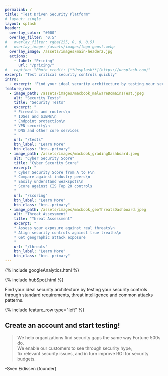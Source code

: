 ```yaml
---
permalink: /
title: "Test Driven Security Platform"
# layout: single
layout: splash
header:
  overlay_color: "#000"
  overlay_filter: "0.5"
#   overlay_filter: rgba(255, 0, 0, 0.5)
#   overlay_image: /assets/images/logo-goost.webp
  overlay_image: /assets/images/main-header2.jpg
  actions:
    - label: "Pricing"
      url: "/pricing/"
#   caption: "Photo credit: [**Unsplash**](https://unsplash.com)"
excerpt: "Test critical security controls quickly"
intro: 
  - excerpt: 'Find your ideal security architecture by testing your security controls through standard requirements, threat intelligence and common attacks patterns.'
feature_row:
  - image_path: /assets/images/macbook_malwareDomainsTest.jpeg
    alt: "Security Tests"
    title: "Security Tests"
    excerpt: "
    * Firewalls and routers\n
    * IDSes and SIEMs\n
    * Endpoint protection\n
    * VPN security\n
    * DNS and other core services
    "
    url: "/tests"
    btn_label: "Learn More"
    btn_class: "btn--primary"
  - image_path: /assets/images/macbook_gradingDashboard.jpeg
    alt: "Cyber Security Score"
    title: "Cyber Security Score"
    excerpt: "
    * Cyber Security Score from A to F\n
    * Compare against industry peers\n
    * Easily understand weakspots\n
    * Score against CIS Top 20 controls
    "
    url: "/scoring"
    btn_label: "Learn More"
    btn_class: "btn--primary"
  - image_path: /assets/images/macbook_geoThreatsDashboard.jpeg
    alt: "Threat Assessment"
    title: "Threat Assessment"
    excerpt: "
    * Assess your exposure against real threats\n
    * Align security controls against true treaths\n
    * Get geographic attack exposure
    "
    url: "/threats"
    btn_label: "Learn More"
    btn_class: "btn--primary"
---
```

<!-- Google analytics -->
{% include googleAnalytics.html %}
<!-- Hub Spot analytics -->
{% include hubSpot.html %}

Find your ideal security architecture by testing your security controls through standard requirements, threat intelligence and common attacks patterns.

{% include feature_row type="left" %}



## Create an account and start testing!

<script charset="utf-8" type="text/javascript" src="//js.hsforms.net/forms/shell.js"></script>
<script>
  hbspt.forms.create({
	portalId: "8898112",
	formId: "2b1cfdb3-6618-4dd8-86e4-4786274c0d38"
});
</script>


>We help organizations find security gaps the same way Fortune 500s do.  
>We enable our customers to see through security hype,  
>fix relevant security issues, 
>and in turn improve ROI for security budgets. 

-Sven Eidissen (founder)